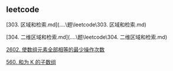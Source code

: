 ## leetcode

[303. 区域和检索.md](..\..\题\leetcode\303. 区域和检索.md) 

[304. 二维区域和检索.md](..\..\题\leetcode\304. 二维区域和检索.md) 



[2602. 使数组元素全部相等的最少操作次数](../../leetcode/2602.%20使数组元素全部相等的最少操作次数.md)

[560. 和为 K 的子数组](../../leetcode/560.%20和为K的子数组.md)

